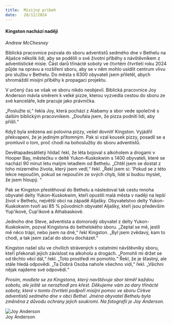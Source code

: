 ```yaml
---
title:  Misijný príbeh
date:   20/12/2024
---
```


#### Kingston nachází naději

_Andrew McChesney_

Biblická pracovnice pozvala do sboru adventistů sedmého dne v Bethelu na Aljašce několik lidí, aby se podělili o své životní příběhy s návštěvníkem z adventistické misie. Část darů třinácté soboty ve čtvrtém čtvrtletí roku 2024 půjde na opravu a rozšíření sboru, aby se v něm mohlo usídlit centrum vlivu pro službu v Bethelu. Do města s 6300 obyvateli jsem přiletěl, abych shromáždil misijní příběhy k propagaci projektu.

V určený čas se však ve sboru nikdo neobjevil. Biblická pracovnice Joy Anderson mávla směrem k velké pizze, kterou vyzvedla cestou do sboru ze své kanceláře, kde pracuje jako právnička.

„Poslužte si,“ řekla Joy, která pochází z Alabamy a sbor vede společně s dalším biblickým pracovnikem. „Doufala jsem, že pizza podnítí lidi, aby přišli.“

Když byla snězena asi polovina pizzy, vešel dovnitř Kingston. Vyjádřil překvapení, že je jediným přítomným. Pak si vzal kousek pizzy, posadil se a promluvil o tom, proč chodí na bohoslužby do sboru adventistů.

Devětapadesátiletý hlídač řekl, že léta bojoval s alkoholem a drogami v Hooper Bay, městečku v deltě Yukon-Kuskokwim s 1400 obyvateli, které se nachází 90 minut letu malým letadlem od Bethelu. „Chtěl jsem se dostat z toho mizerného života, který jsem vedl,“ řekl. „Řekl jsem si: 'Pokud se z této lekce nepoučím, pokud se nepoučím ze svých chyb, lidé si budou myslet, že jsem hloupý. “

Pak se Kingston přestěhoval do Bethelu a následoval tak cestu mnoha obyvatel delty Yukon-Kuskokwim, kteří opustili malá města v naději na lepší život v Bethelu, největší obci na západě Aljašky. Obyvatelstvo delty Yukon-Kuskokwim tvoří asi 85 % původních obyvatel Aljašky, kteří jsou především Yup'ikové, Cup'ikové a Athabaskové.

Jednoho dne Steve, adventista a domorodý obyvatel z delty Yukon-Kuskokwim, pozval Kingstona do bethelského sboru. „Zeptal se mě, jestli mě něco trápí, nebo jsem na dně,“ řekl Kingston. „Byl jsem zvědavý, kam to chodí, a tak jsem začal do sboru docházet.“

Kingston našel sílu ve chvílích strávených s ostatními návštěvníky sboru, kteří překonali jejich závislost na alkoholu a drogách. „Pomohli mi držet se od těchto věcí dál,“ řekl. „Toto prostředí mi pomohlo.“ Řekl, že je šťastný, ale stále hledá odpovědi. „Ta Dobrá Osoba nahoře všechno vidí,“ řekl. „Všichni nějak najdeme své odpovědi.“

_Prosím, modlete se za Kingstona, který navštěvuje sbor téměř každou sobotu, ale ještě se nerozhodl pro křest. Děkujeme vám za dary třinácté soboty, které v tomto čtvrtletí podpoří misijní pomoc ve sboru Církve adventistů sedmého dne v obci Bethel. Jména obyvatel Bethelu byla změněna z důvodu ochrany jejich soukromí. Na fotografii je Joy Anderson._

![Joy Anderson](https://sabbath-school-resources-assets.adventech.io/sk/ss/2024-04/12/picture12.jpg)  
Joy Anderson
